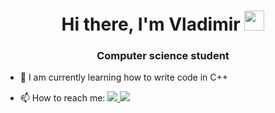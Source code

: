 <h1 align="center">Hi there, I'm Vladimir</a> 
<img src="https://github.com/blackcater/blackcater/raw/main/images/Hi.gif" height="32"/></h1>
<h3 align="center">Computer science student</h3>

- 🌱 I am currently learning how to write code in C++

- 📫 How to reach me: <a href="https://t.me/eto_samoe_to" target="_blank"><img src="https://img.shields.io/badge/Telegram-2CA5E0?style=for-the-badge&logo=telegram&logoColor=white"> <a href="mailto:vova.kireev1995@gmail.com" target="_blank"><img src="https://img.shields.io/badge/Gmail-D14836?style=for-the-badge&logo=gmail&logoColor=white">


